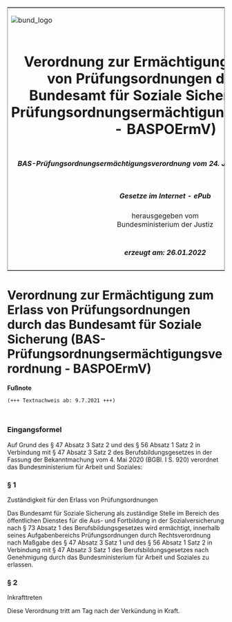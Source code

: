 <span id="DECKBLATT.html"></span>

<table border="0" frame="border" width="100%">

<tr valign="top">

<td align="left">

![bund\_logo](BfJ_2021_Web_de_de.gif)

</td>

<td align="right">

 

</td>

</tr>

<tr align="center" valign="middle">

<td colspan="2">

# Verordnung zur Ermächtigung zum Erlass von Prüfungsordnungen durch das Bundesamt für Soziale Sicherung (BAS-Prüfungsordnungsermächtigungsverordnung - BASPOErmV)

</td>

</tr>

<tr align="center" valign="middle">

<td colspan="2">

##### BAS-Prüfungsordnungsermächtigungsverordnung vom 24. Juni 2021 (BGBl. I S. 2289)

</td>

</tr>

<tr align="center" valign="middle">

<td colspan="2">

  
  

##### Gesetze im Internet - ePub  
  
herausgegeben vom  
Bundesministerium der Justiz

</td>

</tr>

<tr align="center" valign="bottom">

<td colspan="2">

  
  

##### erzeugt am: 26.01.2022

</td>

</tr>

</table>

<span id="BJNR228900021.html"></span>

# Verordnung zur Ermächtigung zum Erlass von Prüfungsordnungen durch das Bundesamt für Soziale Sicherung (BAS-Prüfungsordnungsermächtigungsverordnung - BASPOErmV)

<div>

  
**Fußnote**

<div class="jnhtml">

<div>

<div class="jurAbsatz">

  

``` 
(+++ Textnachweis ab: 9.7.2021 +++)

 
```

</div>

</div>

</div>

</div>

<span id="BJNR228900021BJNE000100000.html"></span>

### Eingangsformel  

<div>

<div class="jnhtml">

<div>

<div class="jurAbsatz">

Auf Grund des § 47 Absatz 3 Satz 2 und des § 56 Absatz 1 Satz 2 in
Verbindung mit § 47 Absatz 3 Satz 2 des Berufsbildungsgesetzes in der
Fassung der Bekanntmachung vom 4. Mai 2020 (BGBl. I S. 920) verordnet
das Bundesministerium für Arbeit und Soziales:

</div>

</div>

</div>

</div>

<span id="BJNR228900021BJNE000200000.html"></span>

### § 1  
Zuständigkeit für den Erlass von Prüfungsordnungen

<div>

<div class="jnhtml">

<div>

<div class="jurAbsatz">

Das Bundesamt für Soziale Sicherung als zuständige Stelle im Bereich des
öffentlichen Dienstes für die Aus- und Fortbildung in der
Sozialversicherung nach § 73 Absatz 1 des Berufsbildungsgesetzes wird
ermächtigt, innerhalb seines Aufgabenbereichs Prüfungsordnungen durch
Rechtsverordnung nach Maßgabe des § 47 Absatz 3 Satz 1 und des § 56
Absatz 1 Satz 2 in Verbindung mit § 47 Absatz 3 Satz 1 des
Berufsbildungsgesetzes nach Genehmigung durch das Bundesministerium für
Arbeit und Soziales zu erlassen.

</div>

</div>

</div>

</div>

<span id="BJNR228900021BJNE000300000.html"></span>

### § 2  
Inkrafttreten

<div>

<div class="jnhtml">

<div>

<div class="jurAbsatz">

Diese Verordnung tritt am Tag nach der Verkündung in Kraft.

</div>

</div>

</div>

</div>
